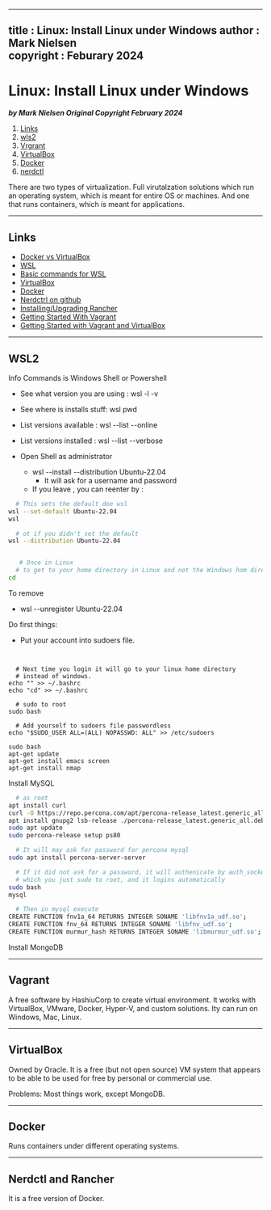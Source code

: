  
---
title : Linux: Install Linux under Windows
author : Mark Nielsen  
copyright : Feburary 2024  
---


Linux: Install Linux under Windows
==============================

_**by Mark Nielsen
Original Copyright February 2024**_


1. [Links](#links)
2. [wls2](#wsl2)
3. [Vrgrant](#vagrant)
4. [VirtualBox](#vb)
5. [Docker](#d)
6. [nerdctl](#n)

There are two types of virtualization.
Full virutalzation solutions which run an operating system, which is meant for entire
OS or machines. 
And one that runs containers, which is meant for applications.


* * *
<a name=Links></a>Links
-----

* [Docker vs VirtualBox](https://stackshare.io/stackups/docker-vs-virtualbox#:~:text=Docker%20containers%20start%20up%20quickly,performance%20compared%20to%20Docker%20containers.)
* [WSL](https://learn.microsoft.com/en-us/windows/wsl/install)
* [Basic commands for WSL](https://learn.microsoft.com/en-us/windows/wsl/basic-commands)
* [VirtualBox](https://www.virtualbox.org/)
* [Docker](https://www.docker.com/)
* [Nerdctrl on github](https://github.com/containerd/nerdctl)
* [Installing/Upgrading Rancher](https://ranchermanager.docs.rancher.com/getting-started/installation-and-upgrade)
* [Getting Started With Vagrant](https://phoenixnap.com/kb/vagrant-beginner-tutorial#:~:text=Before%20you%20start%2C%20make%20sure,%2DV%2C%20and%20custom%20solutions.)
* [Getting Started with Vagrant and VirtualBox](https://www.itu.dk/people/ropf/blog/vagrant_install.html#:~:text=Getting%20Started%20with%20Vagrant%20and,%2C%20MacOS%2C%20Windows%2C%20etc.)

* * *
<a name=wsl2>WSL2</a>
-----

Info Commands is Windows Shell or Powershell
* See what version you are using : wsl -l -v
* See where is installs stuff: wsl pwd
* List versions available : wsl --list --online
* List versions installed : wsl --list --verbose

* Open Shell as administrator
    * wsl --install --distribution  Ubuntu-22.04
       * It will ask for a username and password
    * If you leave , you can reenter by :
```bash
  # This sets the default doe wsl
wsl --set-default Ubuntu-22.04
wsl

  # ot if you didn't set the default
wsl --distribution Ubuntu-22.04


   # Once in Linux
  # to get to your home directory in Linux and not the Windows hom directory
cd
```

To remove
* wsl --unregister Ubuntu-22.04

Do first things:
* Put your account into sudoers file.

```text


  # Next time you login it will go to your linux home directory
  # instead of windows. 
echo "" >> ~/.bashrc
echo "cd" >> ~/.bashrc

  # sudo to root
sudo bash

  # Add yourself to sudoers file passwordless
echo "$SUDO_USER ALL=(ALL) NOPASSWD: ALL" >> /etc/sudoers

sudo bash
apt-get update
apt-get install emacs screen
apt-get install nmap

```

Install MySQL

```bash
  # as root
apt install curl
curl -O https://repo.percona.com/apt/percona-release_latest.generic_all.deb
apt install gnupg2 lsb-release ./percona-release_latest.generic_all.deb
sudo apt update
sudo percona-release setup ps80

  # It will may ask for password for percona mysql
sudo apt install percona-server-server

  # If it did not ask for a password, it will authenicate by auth_socket
  # which you just sudo to root, and it logins automatically
sudo bash
mysql

  # Then in mysql execute
CREATE FUNCTION fnv1a_64 RETURNS INTEGER SONAME 'libfnv1a_udf.so';
CREATE FUNCTION fnv_64 RETURNS INTEGER SONAME 'libfnv_udf.so';
CREATE FUNCTION murmur_hash RETURNS INTEGER SONAME 'libmurmur_udf.so';

```

Install MongoDB


* * *
<a name=vagrant></a>Vagrant
-----

A free software by HashiuCorp to create virtual environment.
It works with VirtualBox, VMware, Docker, Hyper-V, and custom solutions.
Ity can run on Windows, Mac, Linux. 

* * *
<a name=vb></a>VirtualBox
-----
Owned by Oracle. It is a free (but not open source) VM system that appears to be able to be used for free by personal or commercial use.

Problems: Most things work, except MongoDB. 


* * *
<a name=d></a>Docker
-----

Runs containers under different operating systems. 


* * *
<a name=n></a>Nerdctl and Rancher
-----
It is a free version of Docker. 




